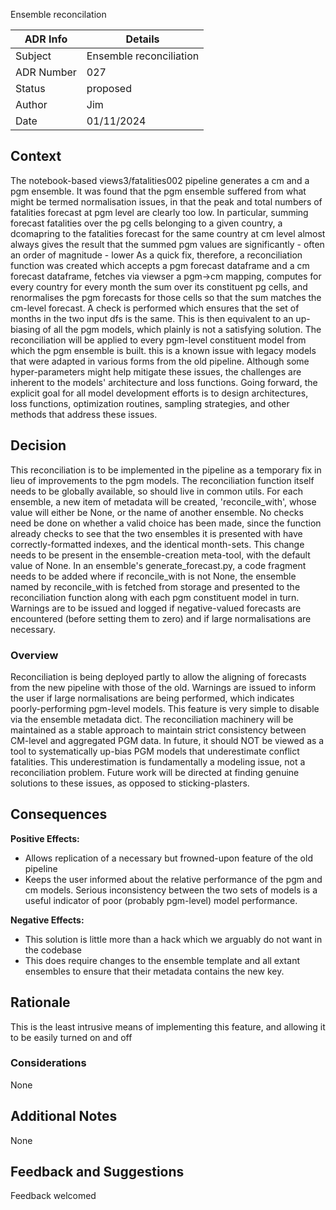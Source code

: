 Ensemble reconcilation

| ADR Info            | Details                 |
|---------------------|-------------------------|
| Subject             | Ensemble reconciliation |
| ADR Number          | 027                     |
| Status              | proposed                |
| Author              | Jim                     |
| Date                | 01/11/2024              |

## Context
The notebook-based views3/fatalities002 pipeline generates a cm and a pgm ensemble. It was found that the pgm ensemble suffered from what might be termed normalisation issues, in that the peak and total numbers of fatalities forecast at pgm level are clearly too low. In particular, summing forecast fatalities over the pg cells belonging to a given country, a dcomapring to the fatalities forecast for the same country at cm level almost always gives the result that the summed pgm values are significantly - often an order of magnitude - lower
As a quick fix, therefore, a reconciliation function was created which accepts a pgm forecast dataframe and a cm forecast dataframe, fetches via viewser a pgm->cm mapping, computes for every country for every month the sum over its constituent pg cells, and renormalises the pgm forecasts for those cells so that the sum matches the cm-level forecast. A check is performed which ensures that the set of months in the two input dfs is the same.
This is then equivalent to an up-biasing of all the pgm models, which plainly is not a satisfying solution.
The reconciliation will be applied to every pgm-level constituent model from which the pgm ensemble is built.
this is a known issue with legacy models that were adapted in various forms from the old pipeline. Although some hyper-parameters might help mitigate these issues, the challenges are inherent to the models' architecture and loss functions.
Going forward, the explicit goal for all model development efforts is to design architectures, loss functions, optimization routines, sampling strategies, and other methods that address these issues.

## Decision
This reconciliation is to be implemented in the pipeline as a temporary fix in lieu of improvements to the pgm models. The reconciliation function itself needs to be globally available, so should live in common utils.
For each ensemble, a new item of metadata will be created, 'reconcile_with', whose value will either be None, or the name of another ensemble. No checks need be done on whether a valid choice has been made, since the function already checks to see that the two ensembles it is presented with have correctly-formatted indexes, and the identical month-sets. This change needs to be present in the ensemble-creation meta-tool, with the default value of None.
In an ensemble's generate_forecast.py, a code fragment needs to be added where if reconcile_with is not None, the ensemble named by reconcile_with is fetched from storage and presented to the reconciliation function along with each pgm constituent model in turn. 
Warnings are to be issued and logged if negative-valued forecasts are encountered (before setting them to zero) and if large normalisations are necessary.


### Overview
Reconciliation is being deployed partly to allow the aligning of forecasts from the new pipeline with those of the old. Warnings are issued to inform the user if large normalisations are being performed, which indicates poorly-performing pgm-level models.
This feature is very simple to disable via the ensemble metadata dict.
The reconciliation machinery will be maintained as a stable approach to maintain strict consistency between CM-level and aggregated PGM data. In future, it should NOT be viewed as a tool to systematically up-bias PGM models that underestimate conflict fatalities. This underestimation is fundamentally a modeling issue, not a reconciliation problem. Future work will be directed at finding genuine solutions to these issues, as opposed to sticking-plasters.

## Consequences

**Positive Effects:**
- Allows replication of a necessary but frowned-upon feature of the old pipeline
- Keeps the user informed about the relative performance of the pgm and cm models. Serious inconsistency between the two sets of models is a useful indicator of poor (probably pgm-level) model performance.

**Negative Effects:**
- This solution is little more than a hack which we arguably do not want in the codebase
- This does require changes to the ensemble template and all extant ensembles to ensure that their metadata contains the new key.

## Rationale
This is the least intrusive means of implementing this feature, and allowing it to be easily turned on and off

### Considerations
None

## Additional Notes
None

## Feedback and Suggestions
Feedback welcomed
